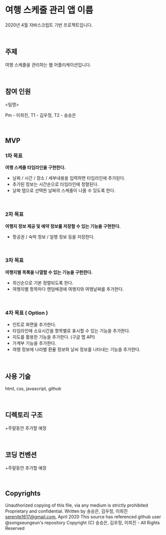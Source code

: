 # 여행 스케줄 관리 앱 이름

2020년 4월 자바스크립트 기반 프로젝트입니다.

<br>

## 주제

여행 스케줄을 관리하는 웹 어플리케이션입니다.

<br>

## 참여 인원

<팀명>

Pm - 이희진, T1 - 김우정, T2 - 송승은

<br>

## MVP

### 1차 목표

**여행 스케줄 타임라인을 구현한다.**

- 날짜 / 시간 / 장소 / 세부내용을 입력하면 타임라인에 추가된다.
- 추가된 정보는 시간순으로 타임라인에 정렬된다.
- 날짜 탭으로 선택한 날짜의 스케줄이 나올 수 있도록 한다.

<br>

### 2차 목표

**여행지 정보 제공 및 예약 정보를 저장할 수 있는 기능을 구현한다.**

- 항공권 / 숙박 정보 / 일행 정보 등을 저장한다.

<br>

### 3차 목표

**여행지별 목록을 나열할 수 있는 기능을 구현한다.**

- 최신순으로 기본 정렬되도록 한다.
- 여행지별 항목마다 랜덤배경에 여행지와 여행날짜를 추가한다.

<br>

### 4차 목표 ( Option )

- 인트로 화면을 추가한다.
- 타임라인에 소요시간을 항목별로 표시할 수 있는 기능을 추가한다.
- 지도를 활용한 기능을 추가한다. (구글 맵 API)
- 가계부 기능을 추가한다.
- 여행 정보에 나라별 환율 정보와 날씨 정보를 나타내는 기능을 추가한다. 

<br>

## 사용 기술

html, css, javascript, github

<br>

## 디렉토리 구조

+주말동안 추가할 예정

<br>

## 코딩 컨벤션

+주말동안 추가할 예정

<br>

## Copyrights

Unauthorized copying of this file, via any medium is strictly prohibited Proprietary and confidential. Written by 송승은, 김우정, 이희진 [serenite1617@gmail.com](mailto:serenite1617@gmail.com), April 2020 This source has referenced github user @songseungeun's repository Copyright (C) 송승은, 김우정, 이희진 - All Rights Reserved

<br>
